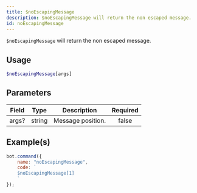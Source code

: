 ```yaml
---
title: $noEscapingMessage
description: $noEscapingMessage will return the non escaped message.
id: noEscapingMessage
---
```


`$noEscapingMessage` will return the non escaped message.

## Usage

```php
$noEscapingMessage[args]
```

## Parameters

| Field | Type   | Description       | Required |
| ----- | ------ | ----------------- | :------: |
| args? | string | Message position. |  false   |

## Example(s)

```javascript
bot.command({
    name: "noEscapingMessage",
    code: `
    $noEscapingMessage[1]
    `
});
```